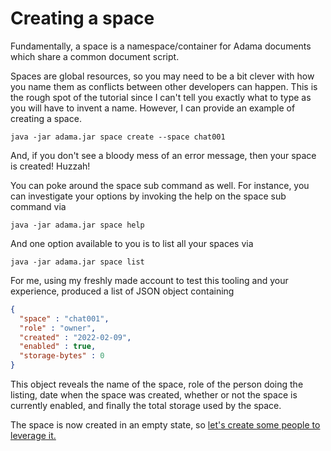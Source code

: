 # Creating a space

Fundamentally, a space is a namespace/container for Adama documents which share a common document script.

Spaces are global resources, so you may need to be a bit clever with how you name them as conflicts between other developers can happen.
This is the rough spot of the tutorial since I can't tell you exactly what to type as you will have to invent a name.
However, I can provide an example of creating a space.

```shell
java -jar adama.jar space create --space chat001
```

And, if you don't see a bloody mess of an error message, then your space is created! Huzzah!

You can poke around the space sub command as well. For instance, you can investigate your options by invoking the help on the space sub command via

```shell
java -jar adama.jar space help
```

And one option available to you is to list all your spaces via

```shell
java -jar adama.jar space list
```

For me, using my freshly made account to test this tooling and your experience, produced a list of JSON object containing

```json
{
  "space" : "chat001",
  "role" : "owner",
  "created" : "2022-02-09",
  "enabled" : true,
  "storage-bytes" : 0
}
```

This object reveals the name of the space, role of the person doing the listing, date when the space was created, whether or not the space is currently enabled, and finally the total storage used by the space.

The space is now created in an empty state, so [let's create some people to leverage it.](03-authorities.md)

